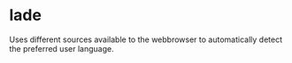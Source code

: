 # lade
Uses different sources available to the webbrowser to automatically detect the preferred user language.
